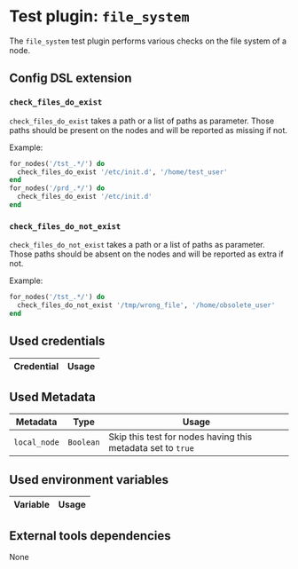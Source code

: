 # Test plugin: `file_system`

The `file_system` test plugin performs various checks on the file system of a node.

## Config DSL extension

### `check_files_do_exist`

`check_files_do_exist` takes a path or a list of paths as parameter. Those paths should be present on the nodes and will be reported as missing if not.

Example:
```ruby
for_nodes('/tst_.*/') do
  check_files_do_exist '/etc/init.d', '/home/test_user'
end
for_nodes('/prd_.*/') do
  check_files_do_exist '/etc/init.d'
end
```

### `check_files_do_not_exist`

`check_files_do_not_exist` takes a path or a list of paths as parameter. Those paths should be absent on the nodes and will be reported as extra if not.

Example:
```ruby
for_nodes('/tst_.*/') do
  check_files_do_not_exist '/tmp/wrong_file', '/home/obsolete_user'
end
```

## Used credentials

| Credential | Usage
| --- | --- |

## Used Metadata

| Metadata | Type | Usage
| --- | --- | --- |
| `local_node` | `Boolean` | Skip this test for nodes having this metadata set to `true` |

## Used environment variables

| Variable | Usage
| --- | --- |

## External tools dependencies

None
